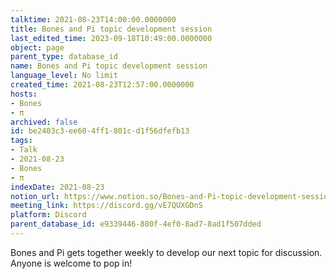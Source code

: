 ```yaml
---
talktime: 2021-08-23T14:00:00.0000000
title: Bones and Pi topic development session
last_edited_time: 2023-09-18T10:49:00.0000000
object: page
parent_type: database_id
name: Bones and Pi topic development session
language_level: No limit
created_time: 2021-08-23T12:57:00.0000000
hosts:
- Bones
- π
archived: false
id: be2403c3-ee60-4ff1-801c-d1f56dfefb13
tags:
- Talk
- 2021-08-23
- Bones
- π
indexDate: 2021-08-23
notion_url: https://www.notion.so/Bones-and-Pi-topic-development-session-be2403c3ee604ff1801cd1f56dfefb13
meeting_link: https://discord.gg/vE7QUXGDnS
platform: Discord
parent_database_id: e9339446-880f-4ef0-8ad7-8ad1f507dded
---
```


Bones and Pi gets together weekly to develop our next topic for discussion.
Anyone is welcome to pop in!










